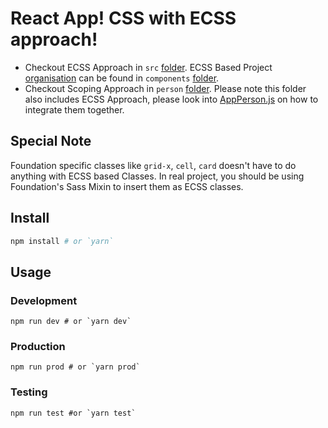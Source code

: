 # React App! CSS with ECSS approach!

- Checkout ECSS Approach in `src` [folder](https://github.com/IamManchanda/react-app/tree/master/src/). ECSS Based Project [organisation](http://ecss.io/chapter5.html#h-H2_0) can be found in `components` [folder](https://github.com/IamManchanda/react-app/tree/master/src/components).
- Checkout Scoping Approach in `person` [folder](https://github.com/IamManchanda/react-app/tree/master/src/components/person). Please note this folder also includes ECSS Approach, please look into [AppPerson.js](https://github.com/IamManchanda/react-app/blob/master/src/components/person/AppPerson.js#L6-L17) on how to integrate them together.

## Special Note

Foundation specific classes like `grid-x`, `cell`, `card` doesn't have to do anything with ECSS based Classes. In real project, you should be using Foundation's Sass Mixin to insert them as ECSS classes.

## Install

```bash
npm install # or `yarn`
```

## Usage

### Development

```
npm run dev # or `yarn dev`
```

### Production

```
npm run prod # or `yarn prod`
```

### Testing 

```
npm run test #or `yarn test`
```